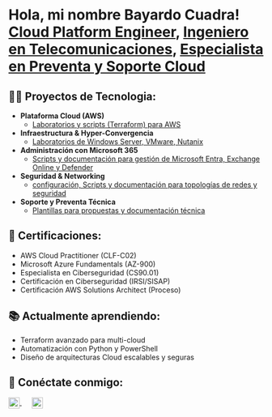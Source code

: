 <h1>Hola, mi nombre Bayardo Cuadra! <br/>
<a href="https://github.com/bayardocuadra" target="_blank" rel="noopener noreferrer">Cloud Platform Engineer</a>, 
<a href="https://www.linkedin.com/in/bayardocuadra" target="_blank" rel="noopener noreferrer">Ingeniero en Telecomunicaciones</a>, 
<a href="https://www.linkedin.com/in/bayardocuadra" target="_blank" rel="noopener noreferrer">Especialista en Preventa y Soporte Cloud</a></h1>

<h2>👨‍💻 Proyectos de Tecnologia:</h2>

- <b> Plataforma Cloud (AWS) </b>  
  - [Laboratorios y scripts (Terraform) para AWS](https://github.com/bayardocuadra/terraform-aws-azure-labs)  
- <b> Infraestructura & Hyper-Convergencia </b>  
  - [Laboratorios de Windows Server, VMware, Nutanix](https://github.com/bayardocuadra/aws-azure-automation)  
- <b> Administración con Microsoft 365 </b>  
  - [Scripts y documentación para gestión de Microsoft Entra, Exchange Online y Defender](https://github.com/bacua-q/Microsoft-365-Administration)
- <b>Seguridad & Networking</b>  
  - [configuración, Scripts y documentación para topologías de redes y seguridad](https://github.com/bacua-q/Networking-Security)
- <b>Soporte y Preventa Técnica</b>  
  - [Plantillas para propuestas y documentación técnica](https://github.com/bayardocuadra/preventa-tecnica)  

<h2>📜 Certificaciones:</h2>

- AWS Cloud Practitioner (CLF-C02)  
- Microsoft Azure Fundamentals (AZ-900)  
- Especialista en Ciberseguridad (CS90.01)  
- Certificación en Ciberseguridad (IRSI/SISAP)
- Certificación AWS Solutions Architect (Proceso)  

<h2>📚 Actualmente aprendiendo:</h2>

- Terraform avanzado para multi-cloud  
- Automatización con Python y PowerShell  
- Diseño de arquitecturas Cloud escalables y seguras  

<h2> 🤳 Conéctate conmigo:</h2>

<a href="https://www.linkedin.com/in/bayardocuadra" target="_blank" rel="noopener noreferrer" style="margin-right:16px;">
  <img alt="LinkedIn" width="22px" src="https://img.icons8.com/color/48/linkedin.png" style="vertical-align: middle;" />
</a>

<a href="mailto:Cuadra.bq@gmail.com" target="_blank" rel="noopener noreferrer" style="margin-left:4px;">
  <img alt="Gmail" width="22px" src="https://img.icons8.com/color/48/gmail-new.png" style="vertical-align: middle;" />
</a>

<!--  
**bayardocuadra/bayardocuadra** is a ✨ _special_ ✨ repository because its `README.md` appears on your GitHub profile.

- 🔭 I’m currently working on cloud automation and Terraform projects.  
- 🌱 I’m learning advanced cloud security and multi-cloud infrastructure.  
- 👯 I’m open to collaborating on cloud architecture and automation projects.  
- 💬 Ask me about cloud platforms, infrastructure as code, and Microsoft 365 administration.  
- 📫 How to reach me: linkedin.com/in/bayardocuadra  
-->  

